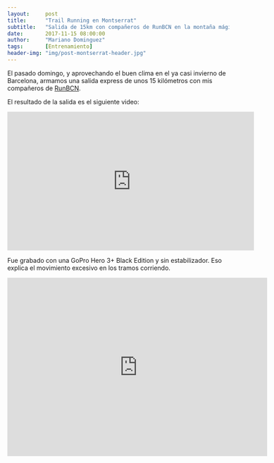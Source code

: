 ```yaml
---
layout:     post
title:      "Trail Running en Montserrat"
subtitle:   "Salida de 15km con compañeros de RunBCN en la montaña mágica"
date:       2017-11-15 08:00:00
author:     "Mariano Dominguez"
tags:       [Entrenamiento]
header-img: "img/post-montserrat-header.jpg"
---
```


<p>El pasado domingo, y aprovechando el buen clima en el ya casi invierno de Barcelona, armamos una salida express de unos 15 kilómetros con mis compañeros de <a href="http://runbcn.com/">RunBCN</a>.<p>

<p>El resultado de la salida es el siguiente video:<p>

<iframe width="560" height="315" src="https://www.youtube.com/embed/mxZDLAijvrs" frameborder="0" allowfullscreen></iframe>

<p>Fue grabado con una GoPro Hero 3+ Black Edition y sin estabilizador. Eso explica el movimiento excesivo en los tramos corriendo.<p>

<center>
<iframe height='405' width='590' frameborder='0' allowtransparency='true' scrolling='no' src='https://www.strava.com/activities/1272149324/embed/96b458bd3f4b2711e56d7a9755debbe3092bebb3'></iframe>
</center>
